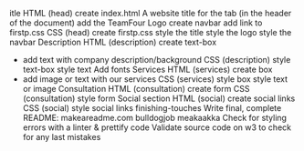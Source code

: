 
itle
HTML (head)
create index.html
A website title for the tab (in the header of the document)
add the TeamFour Logo
create navbar
add link to firstp.css 
CSS (head)
create firstp.css
style the title
style the logo
style the navbar
Description
HTML (description)
create text-box
- add text with company description/background 
CSS (description)
style text-box
style text
Add fonts
Services
HTML (services)
create box
- add image or text with our services
CSS (services)
style box 
style text or image
Consultation
HTML (consultation)
create form
CSS (consultation)
style form 
Social section
HTML (social)
create social links 
CSS (social)
style social links
finishing-touches
Write final, complete README:
makeareadme.com
bulldogjob
meakaakka
Check for styling errors with a linter & prettify code
Validate source code on w3 to check for any last mistakes
